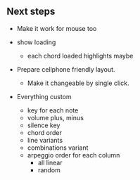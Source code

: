 ## Next steps


- Make it work for mouse too

- show loading
    - each chord loaded highlights maybe

- Prepare cellphone friendly layout.
    - Make it changeable by single click.

- Everything custom
    - key for each note
    - volume plus, minus
    - silence key
    - chord order
    - line variants
    - combinations variant
    - arpeggio order for each column
        - all linear
        - random
    